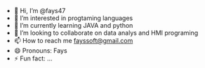 - 👋 Hi, I’m @fays47
- 👀 I’m interested in progtaming languages
- 🌱 I’m currently learning JAVA and python
- 💞️ I’m looking to collaborate on data analys and HMI programing
- 📫 How to reach me fayssoft@gmail.com
- 😄 Pronouns: Fays
- ⚡ Fun fact: ...

<!---
fays47/fays47 is a ✨ special ✨ repository because its `README.md` (this file) appears on your GitHub profile.
You can click the Preview link to take a look at your changes.
--->
